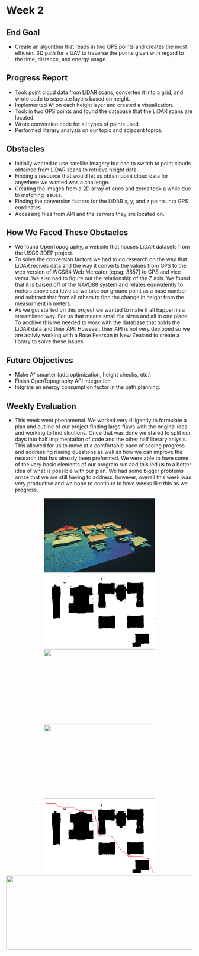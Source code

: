 # Week 2

## End Goal

* Create an algorithm that reads in two GPS points and creates the most efficient 3D path for a UAV to traverse the points given with regard to the time, distance, and energy usage.

## Progress Report

* Took point cloud data from LiDAR scans, converted it into a grid, and wrote code to seperate layers based on height.
* Implemented A* on each height layer and created a visualization.
* Took in two GPS points and found the database that the LiDAR scans are located.
* Wrote conversion code for all types of points used.
* Performed literary analysis on our topic and adjacent topics.

## Obstacles

* Initially wanted to use satellite imagery but had to switch to point clouds obtained from LiDAR scans to retrieve height data.
* Finding a resource that would let us obtain point cloud data for anywhere we wanted was a challenge.
* Creating the images from a 2D array of ones and zeros took a while due to matching issues.
* Finding the conversion factors for the LiDAR x, y, and z points into GPS cordinates.
* Accessing files from API and the servers they are located on.

## How We Faced These Obstacles

*  We found OpenTopography, a website that houses LiDAR datasets from the USGS 3DEP project.
*  To solve the conversion factors we had to do research on the way that LiDAR recives data and the way it converts the values from GPS to the web version of WGS84 Web Mercator [epsg: 3857] to GPS and vice versa. We also had to figure out the relationship of the Z axis. We found that it is baised off of the NAVD88 system and relates equivalently to meters above sea levle so we take our ground point as a base number and subtract that from all others to find the change in height from the measurment in meters.
* As we got started on this project we wanted to make it all happen in a streamlined way. For us that means small file sizes and all in one place. To acchive this we needed to work with the database that holds the LiDAR data and thier API. However, thier API is not very devloped so we are activly working with a Rose Pearson in New Zealand to create a library to solve these issues.

## Future Objectives

* Make A* smarter (add optimization, height checks, etc.)
* Finish OpenTopography API integration
* Intgrate an energy consumption factor in the path planning.

## Weekly Evaluation

* This week went phenomenal. We worked very diligently to formulate a plan and outline of our project finding large flaws with the original idea and working to find sloutions. Once that was done we stared to split our days into half implmentation of code and the other half literary anlysis. This allowed for us to move at a comfortable pace of seeing progress and addressing riseing questions as well as how we can improve the research that has already been preformed. We were able to have some of the very basic elements of our program run and this led us to a better idea of what is possible with our plan. We had some bigger problems arrise that we are still having to address, however, overall this week was very productive and we hope to continue to have weeks like this as we progress.

<p align="center">
  <img src="https://raw.githubusercontent.com/alecstem/REUWebsite/gh-pages/Images/point_cloud.png" width="300" height="200" >
  <img src="https://raw.githubusercontent.com/alecstem/REUWebsite/gh-pages/Images/before_astar_auburn.gif" width="300" height="200" >
  <img src="https://raw.githubusercontent.com/alecstem/REUWebsite/blob/gh-pages/Images/before.png" width="300" height="200" >
  <img src="https://raw.githubusercontent.com/alecstem/REUWebsite/blob/gh-pages/Images/after.png" width="300" height="200" >
  <img src="https://raw.githubusercontent.com/alecstem/REUWebsite/gh-pages/Images/cross_auburn_buffer2.gif" width="300" height="200" >
  <img src="https://raw.githubusercontent.com/alecstem/REUWebsite/blob/gh-pages/Images/lats_and_longs_to_location_or_database_name.png" width="1200" height="200" >
  
  
</p>
